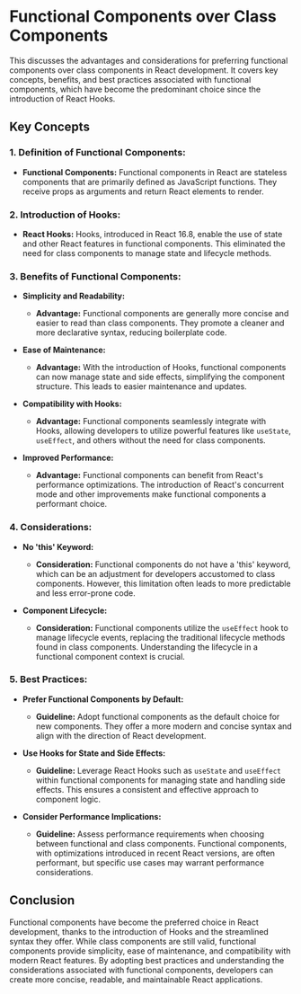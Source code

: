 # Functional Components over Class Components

This discusses the advantages and considerations for preferring functional components over class components in React development. It covers key concepts, benefits, and best practices associated with functional components, which have become the predominant choice since the introduction of React Hooks.

## Key Concepts

### 1. **Definition of Functional Components:**
   - **Functional Components:** Functional components in React are stateless components that are primarily defined as JavaScript functions. They receive props as arguments and return React elements to render.

### 2. **Introduction of Hooks:**
   - **React Hooks:** Hooks, introduced in React 16.8, enable the use of state and other React features in functional components. This eliminated the need for class components to manage state and lifecycle methods.

### 3. **Benefits of Functional Components:**
   - **Simplicity and Readability:**
     - **Advantage:** Functional components are generally more concise and easier to read than class components. They promote a cleaner and more declarative syntax, reducing boilerplate code.

   - **Ease of Maintenance:**
     - **Advantage:** With the introduction of Hooks, functional components can now manage state and side effects, simplifying the component structure. This leads to easier maintenance and updates.

   - **Compatibility with Hooks:**
     - **Advantage:** Functional components seamlessly integrate with Hooks, allowing developers to utilize powerful features like `useState`, `useEffect`, and others without the need for class components.

   - **Improved Performance:**
     - **Advantage:** Functional components can benefit from React's performance optimizations. The introduction of React's concurrent mode and other improvements make functional components a performant choice.

### 4. **Considerations:**
   - **No 'this' Keyword:**
     - **Consideration:** Functional components do not have a 'this' keyword, which can be an adjustment for developers accustomed to class components. However, this limitation often leads to more predictable and less error-prone code.

   - **Component Lifecycle:**
     - **Consideration:** Functional components utilize the `useEffect` hook to manage lifecycle events, replacing the traditional lifecycle methods found in class components. Understanding the lifecycle in a functional component context is crucial.

### 5. **Best Practices:**
   - **Prefer Functional Components by Default:**
     - **Guideline:** Adopt functional components as the default choice for new components. They offer a more modern and concise syntax and align with the direction of React development.

   - **Use Hooks for State and Side Effects:**
     - **Guideline:** Leverage React Hooks such as `useState` and `useEffect` within functional components for managing state and handling side effects. This ensures a consistent and effective approach to component logic.

   - **Consider Performance Implications:**
     - **Guideline:** Assess performance requirements when choosing between functional and class components. Functional components, with optimizations introduced in recent React versions, are often performant, but specific use cases may warrant performance considerations.

## Conclusion

Functional components have become the preferred choice in React development, thanks to the introduction of Hooks and the streamlined syntax they offer. While class components are still valid, functional components provide simplicity, ease of maintenance, and compatibility with modern React features. By adopting best practices and understanding the considerations associated with functional components, developers can create more concise, readable, and maintainable React applications.